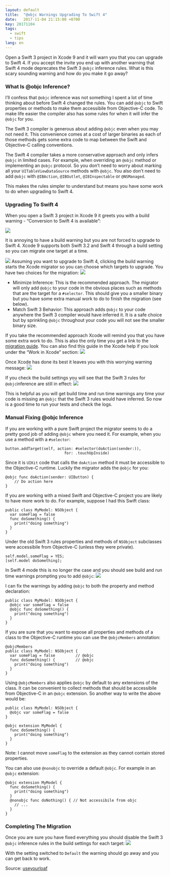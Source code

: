 ```yaml
---
layout: default
title:  "@objc Warnings Upgrading To Swift 4"
date:   2017-11-04 21:15:00 +0700
key: 20171104
tags:
  - swift
  - tips
lang: en
---
```




Open a Swift 3 project in Xcode 9 and it will warn you that you can upgrade to Swift 4. If you accept the invite you end up with another warning that Swift 4 mode deprecates the Swift 3 `@objc` inference rules. What is this scary sounding warning and how do you make it go away?

### What Is @objc Inference?

I’ll confess that `@objc` inference was not something I spent a lot of time thinking about before Swift 4 changed the rules. You can add `@objc` to Swift properties or methods to make them accessibile from Objective-C code. To make life easier the compiler also has some rules for when it will infer the `@objc` for you.

The Swift 3 compiler is generous about adding `@objc` even when you may not need it. This convenience comes at a cost of larger binaries as each of those methods gets some extra code to map between the Swift and Objective-C calling conventions.

The Swift 4 compiler takes a more conservative approach and only infers `@objc` in limited cases. For example, when overriding an `@objc` method or implementing an `@objc` protocol. So you don’t need to worry about marking all your `UITableViewDataSource` methods with `@objc`. You also don’t need to add `@objc` with `@IBAction`, `@IBOutlet`, `@IBInspectable` or `@NSManaged`.

This makes the rules simpler to understand but means you have some work to do when upgrading to Swift 4.

### Upgrading To Swift 4

When you open a Swift 3 project in Xcode 9 it greets you with a build warning - “Conversion to Swift 4 is available”:

![](/assets/images/2017-10-26-001.png)

It is annoying to have a build warning but you are not forced to upgrade to Swift 4. Xcode 9 supports both Swift 3.2 and Swift 4 through a build setting so you can migrate one target at a time.

![](/assets/images/2017-10-27-001.png)
Assuming you want to upgrade to Swift 4, clicking the build warning starts the Xcode migrator so you can choose which targets to upgrade. You have two choices for the migration:
![](/assets/images/2017-10-26-002.png)

- Minimize Inference: This is the recommended approach. The migrator will only add `@objc` to your code in the obvious places such as methods that are the target for a `#selector`. This should give you a smaller binary but you have some extra manual work to do to finish the migration (see below).
- Match Swift 3 Behavior: This approach adds `@objc` to your code anywhere the Swift 3 compiler would have inferred it. It is a safe choice but by sprinkling `@objc` throughout your code you will not see the smaller binary size.

If you take the recommended approach Xcode will remind you that you have some extra work to do. This is also the only time you get a link to the [migration guide](https://help.apple.com/xcode/mac/9.0/index.html?localePath=en.lproj#/deve838b19a1). You can also find this guide in the Xcode help if you look under the “Work in Xcode” section:
![](/assets/images/2017-10-26-003.png)

Once Xcode has done its best it leaves you with this worrying warning message:
![](/assets/images/2017-10-26-004.png)

If you check the build settings you will see that the Swift 3 rules for `@objc`inference are still in effect:
![](/assets/images/2017-10-28-001.png)

This is helpful as you will get build time and run time warnings any time your code is missing an `@objc` that the Swift 3 rules would have inferred. So now is a good time to run your tests and check the logs.

### Manual Fixing @objc Inference

If you are working with a pure Swift project the migrator seems to do a pretty good job of adding `@objc` where you need it. For example, when you use a method with a `#selector`:

```
button.addTarget(self, action: #selector(doAction(sender:)),
                          for: .touchUpInside)

```

Since it is `UIKit` code that calls the `doAction` method it must be accessible to the Objective-C runtime. Luckily the migrator adds the `@objc` for you:

```
@objc func doAction(sender: UIButton) {
    // Do action here
}

```

If you are working with a mixed Swift and Objective-C project you are likely to have more work to do. For example, suppose I had this Swift class:

```
public class MyModel: NSObject {
  var someFlag = false
  func doSomething() {
    print("doing something")
  }
}

```

Under the old Swift 3 rules properties and methods of `NSObject` subclasses were accessibile from Objective-C (unless they were private).

```
self.model.someFlag = YES;
[self.model doSomething];

```

In Swift 4 mode this is no longer the case and you should see build and run time warnings prompting you to add `@objc`:
![](/assets/images/2017-10-28-002.png)

I can fix the warnings by adding `@objc` to both the property and method declaration:

```
public class MyModel: NSObject {
  @objc var someFlag = false
  @objc func doSomething() {
    print("doing something")
  }
}

```

If you are sure that you want to expose all properties and methods of a class to the Objective-C runtime you can use the `@objcMembers` annotation:

```
@objcMembers
public class MyModel: NSObject {
  var someFlag = false         // @objc
  func doSomething() {         // @objc
    print("doing something")
  }
}

```

Using `@objcMembers` also applies `@objc` by default to any extensions of the class. It can be convenient to collect methods that should be accessibile from Objective-C in an `@objc` extension. So another way to write the above would be:

```
public class MyModel: NSObject {
  @objc var someFlag = false
}

@objc extension MyModel {
  func doSomething() {
    print("doing something")
  }
}

```

Note: I cannot move `someFlag` to the extension as they cannot contain stored properties.

You can also use `@nonobjc` to override a default `@objc`. For example in an `@objc` extension:

```
@objc extension MyModel {
  func doSomething() {
    print("doing something")
  }
  @nonobjc func doNothing() { // Not accessibile from objc
    // ...
  }
}

```

### Completing The Migration

Once you are sure you have fixed everything you should disable the Swift 3 `@objc` inference rules in the build settings for each target:
![](/assets/images/2017-10-29-001.png)


With the setting switched to `Default` the warning should go away and you can get back to work.



Source: [useyourloaf](https://useyourloaf.com)
